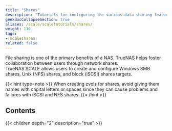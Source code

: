 ```yaml
---
title: "Shares"
description: "Tutorials for configuring the various data sharing features in TrueNAS SCALE."
geekdocCollapseSection: true
aliases: /scale/scaletutorials/shares/
weight: 110
tags:
- scaleshares
related: false
---
```


File sharing is one of the primary benefits of a NAS. TrueNAS helps foster collaboration between users through network shares.  
TrueNAS SCALE allows users to create and configure Windows SMB shares, Unix (NFS) shares, and block (iSCSI) shares targets.

{{< hint type=note >}}
When creating zvols for shares, avoid giving them names with capital letters or spaces since they can cause problems and failures with iSCSI and NFS shares.
{{< /hint >}}

## Contents

{{< children depth="2" description="true" >}}
